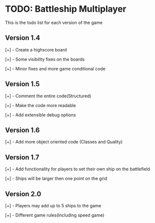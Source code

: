 TODO: Battleship Multiplayer
==

This is the todo list for each version of the game

Version 1.4
--
[+]	- Create a highscore board

[+] - Some visibility fixes on the boards

[+] - Minor fixes and more game conditional code

Version 1.5
--
[+] - Comment the entire code(Structured)

[+] - Make the code more readable

[+] - Add extensible debug options

Version 1.6
--
[+] - Add more object oriented code (Classes and Quality)

Version 1.7
--
[+] - Add functionality for players to set their own ship on the battlefield

[+] - Ships will be larger then one point on the grid

Version 2.0
--
[+] - Players may add up to 5 ships to the game

[+] - Different game rules(Including speed game)